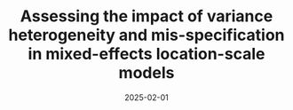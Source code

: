 ---
title: "Assessing the impact of variance heterogeneity and mis-specification in mixed-effects location-scale models"
collection: workings
excerpt: "Linear Mixed Model (LMM) is a common statistical approach to model the relation between exposure and outcome while capturing individual variability through random effects. However, this model assumes the homogeneity of the error term's variance. Breaking this assumption, known as homoscedasticity, can bias estimates and, consequently, may change a study's conclusions. If this assumption is unmet, the mixed-effect location-scale model (MELSM) offers a solution to account for within-individual variability.
Our work explores how LMMs and MELSMs behave when the homoscedasticity assumption is not met. Further, we study how misspecification affects inference for MELSM. To this aim, we propose a simulation study with longitudinal data and evaluate the estimates' bias and coverage.
Our simulations show that neglecting heteroscedasticity in LMMs leads to loss of coverage for the estimated coefficients and biases the estimates of the standard deviations of the random effects. In MELSMs, scale misspecification does not bias the location model, but location misspecification alters the scale estimates.
Our simulation study illustrates the importance of modelling heteroscedasticity, with potential implications beyond mixed effect models, for generalised linear mixed models for non-normal outcomes and joint models with survival data."
date: 2025-02-01
venue: 'BMC Medical Research Methodology'
paperurl: ''
citation: 'Jeanselme, V., Palma, M., and Barrett, J. <b>Assessing the impact of variance heterogeneity and mis-specification in mixed-effects location-scale models</b>.'
---